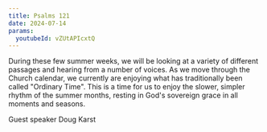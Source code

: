 ```yaml
---
title: Psalms 121
date: 2024-07-14
params:
  youtubeId: vZUtAPIcxtQ
---
```


During these few summer weeks, we will be looking at a variety of different passages and hearing from a number of voices.  As we move through the Church calendar, we currently are enjoying what has traditionally been called "Ordinary Time". This is a time for us to enjoy the slower, simpler rhythm of the summer months, resting in God's sovereign grace in all moments and seasons. 

Guest speaker Doug Karst
